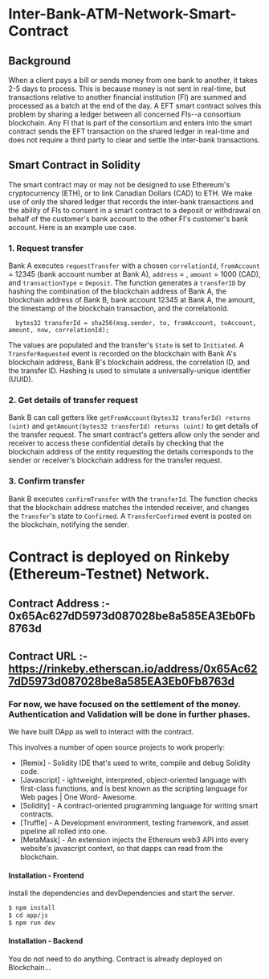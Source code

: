 # Inter-Bank-ATM-Network-Smart-Contract

## Background

When a client pays a bill or sends money from one bank to another, it takes 2-5 days to process. This is because money is not sent in real-time, but transactions relative to another financial institution (FI) are summed and processed as a batch at the end of the day. A EFT smart contract solves this problem by sharing a ledger between all concerned FIs--a consortium blockchain. Any FI that is part of the consortium and enters into the smart contract sends the EFT transaction on the shared ledger in real-time and does not require a third party to clear and settle the inter-bank transactions.

## Smart Contract in Solidity

The smart contract may or may not be designed to use Ethereum's cryptocurrency (ETH), or to link Canadian Dollars (CAD) to ETH. We make use of only the shared ledger that records the inter-bank transactions and the ability of FIs to consent in a smart contract to a deposit or withdrawal on behalf of the customer's bank account to the other FI's customer's bank account. Here is an example use case.

### 1. Request transfer

Bank A executes `requestTransfer` with a chosen `correlationId`, `fromAccount` = 12345 (bank account number at Bank A), `address` = <blockchain address of Bank B>, `amount` = 1000 (CAD), and `transactionType` = `Deposit`. The function generates a `transferID` by hashing the combination of the blockchain address of Bank A, the blockchain address of Bank B, bank account 12345 at Bank A, the amount, the timestamp of the blockchain transaction, and the correlationId.
```
  bytes32 transferId = sha256(msg.sender, to, fromAccount, toAccount, amount, now, correlationId);
```
The values are populated and the transfer's `State` is set to `Initiated`. A `TransferRequested` event is recorded on the blockchain with Bank A's blockchain address, Bank B's blockchain address, the correlation ID, and the transfer ID.
Hashing is used to simulate a universally-unique identifier (UUID).
  
### 2. Get details of transfer request

Bank B can call getters like `getFromAccount(bytes32 transferId) returns (uint)` and `getAmount(bytes32 transferId) returns (uint)` to get details of the transfer request. The smart contract's getters allow only the sender and receiver to access these confidential details by checking that the blockchain address of the entity requesting the details corresponds to the sender or receiver's blockchain address for the transfer request.

### 3. Confirm transfer

Bank B executes `confirmTransfer` with the `transferId`. The function checks that the blockchain address matches the intended receiver, and changes the `Transfer`'s state to `Confirmed`. A `TransferConfirmed` event is posted on the blockchain, notifying the sender.

# Contract is deployed on Rinkeby (Ethereum-Testnet) Network.
## Contract Address :- 0x65Ac627dD5973d087028be8a585EA3Eb0Fb8763d
## Contract URL :- https://rinkeby.etherscan.io/address/0x65Ac627dD5973d087028be8a585EA3Eb0Fb8763d
### For now, we have focused on the settlement of the money. Authentication and Validation will be done in further phases.

We have built DApp as well to interact with the contract.

This involves a number of open source projects to work properly:

* [Remix] - Solidity IDE that's used to write, compile and debug Solidity code.
* [Javascript] - ightweight, interpreted, object-oriented language with first-class functions, and is best known as the scripting language for Web pages | One Word- Awesome.
* [Solidity] - A contract-oriented programming language for writing smart contracts.
* [Truffle] - A Development environment, testing framework, and asset pipeline all rolled into one.
* [MetaMask] - An extension injects the Ethereum web3 API into every website's javascript context, so that dapps can read from the blockchain.

#### Installation - Frontend
Install the dependencies and devDependencies and start the server.

```sh
$ npm install 
$ cd app/js
$ npm run dev
```
#### Installation - Backend
You do not need to do anything. Contract is already deployed on Blockchain...
